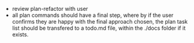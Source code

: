 - review plan-refactor with user
- all plan commands should have a final step, where by if the user confirms they are happy with the final approach chosen, the plan task list should be transfered to a todo.md file, within the ./docs folder if it exists.
